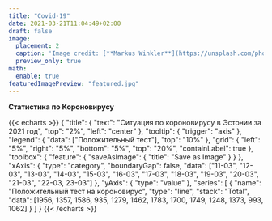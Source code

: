 ```yaml
---
title: "Covid-19"
date: 2021-03-21T11:04:49+02:00
draft: false
image: 
  placement: 2
  caption: 'Image credit: [**Markus Winkler**](https://unsplash.com/photos/IrRbSND5EUc)'
  preview_only: true
math:
  enable: true
featuredImagePreview: "featured.jpg"  
---
```


**Статистика по Короновирусу**


{{< echarts >}}
{
"title": {
"text": "Ситуация по короновирусу в Эстонии за 2021 год",
"top": "2%",
"left": "center"
},
"tooltip": {
"trigger": "axis"
},
"legend": {
"data": ["Положительный тест"],
"top": "10%"
},
"grid": {
"left": "5%",
"right": "5%",
"bottom": "5%",
"top": "20%",
"containLabel": true
},
"toolbox": {
"feature": {
"saveAsImage": {
"title": "Save as Image"
}
}
},
"xAxis": {
"type": "category",
"boundaryGap": false,
"data": ["11-03", "12-03", "13-03", "14-03", "15-03", "16-03", "17-03", "18-03", "19-03", "20-03", "21-03", "22-03, 23-03"]
},
"yAxis": {
"type": "value"
},
"series": [
{
"name": "Положительный тест на короновирус",
"type": "line",
"stack": "Total",
"data": [1956, 1357, 1586, 935, 1279, 1462, 1783, 1700, 1749, 1248, 1373, 993, 1062]
}
]
}
{{< /echarts >}}
